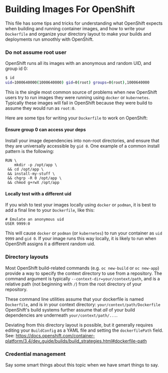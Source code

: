 # Building Images For OpenShift

This file has some tips and tricks for understanding what OpenShift expects when building and running container images,
and how to write your `Dockerfile` and organize your directory layout to make your builds and deployments run
smoothly with OpenShift.

### Do not assume root user

OpenShift runs all its images with an anonymous and random UID, and group id 0:
```sh
$ id
uid=1000640000(1000640000) gid=0(root) groups=0(root),1000640000
```

This is the single most common source of problems when new OpenShift users try to run images they were running using `docker` or `kubernetes`.
Typically these images will fail in OpenShift because they were build to assume they would run as `root:0`.

Here are some tips for writing your `Dockerfile` to work on OpenShift:

#### Ensure group 0 can access your deps
Install your image dependencies into non-root directories, and ensure that they are universally accessible by `gid 0`.
One example of a common install pattern is the following:

```
RUN \
    mkdir -p /opt/app \
 && cd /opt/app \
 && install-my-stuff \
 && chgrp -R 0 /opt/app \
 && chmod g+rwX /opt/app
```

#### Locally test with a different uid

If you wish to test your images locally using `docker` or `podman`,
it is best to add a final line to your `Dockerfile`, like this:

```
# Emulate an anonymous uid
USER 9999:0
```

This will cause `docker` or `podman` (or `kubernetes`) to run your container as `uid 9999` and `gid 0`.
If your image runs this way locally, it is likely to run when OpenShift assigns it a different random uid.



### Directory layouts

Most OpenShift build-related commands (e.g. `oc new-build` or `oc new-app`) provide a way to specify the context directory to use from a repository.
The command argument is typically `--context-dir=your/context/path`, and is a relative path (not beginning with `/`) from the root directory of your repository.

These command line utilities assume that your dockerfile is named `Dockerfile`, and is in your context directory: `your/context/path/Dockerfile`
OpenShift's build systems further assume that *all* of your build dependencies are underneath `your/context/path/...`.

Deviating from this directory layout is possible, but it generally requires editing your `BuildConfig` as a YAML file and setting the `dockerfilePath` field.
See: https://docs.openshift.com/container-platform/3.4/dev_guide/builds/build_strategies.html#dockerfile-path

### Credential management

Say some smart things about this topic when we have smart things to say.

